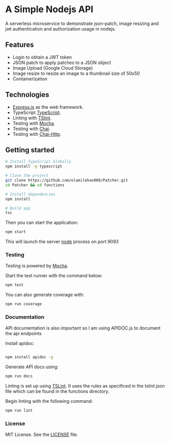 # A Simple Nodejs API
A serverless microservice to demonstrate json-patch, image resizing
and jwt authentication and authorization usage in nodejs.

## Features

- Login to obtain a JWT token
- JSON patch to apply patches to a JSON object
- Image Upload (Google Cloud Storage)
- Image resize to resize an image to a thumbnail size of 50x50
- Containerization

## Technologies

- [Express.js](https://expressjs.com/) as the web framework.
- TypeScript [TypeScript](https://www.typescriptlang.org/).
- Linting with [TSlint](https://palantir.github.io/tslint/).
- Testing with [Mocha](https://mochajs.org/).
- Testing with [Chai](https://www.chaijs.com/).
- Testing with [Chai-Http](https://www.chaijs.com/plugins/chai-http/).

## Getting started

```sh
# Install TypeScript Globally
npm install -g typescript

# Clone the project
git clone https://github.com/olamilekan000/Patcher.git
cd Patcher && cd functions

# Install dependencies
npm install

# Build app
tsc

```

Then you can start the application:

```sh
npm start
```

This will launch the server [node](https://nodejs.org/en/) process on port 9093

### Testing

Testing is powered by [Mocha](https://mochajs.org/).

Start the test runner with the command below:

```sh
npm test
```

You can also generate coverage with:

```sh
npm run coverage
```

### Documentation

API documentation is also important so I am using APIDOC.js to document the api endpoints

Install apidoc:

```sh

npm install apidoc -g
```

Generate API docs using:

```sh
npm run docs
```

Linting is set up using [TSLint](https://palantir.github.io/tslint/).
It uses the rules as specificed in the tslint.json file which can be found in the
functions directory.

Begin linting with the following command:

```sh
npm run lint
```

### License

MIT License. See the [LICENSE](LICENSE) file.
